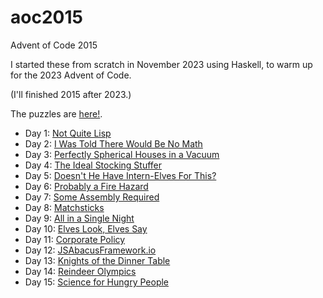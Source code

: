 # aoc2015
Advent of Code 2015

I started these from scratch in November 2023 using Haskell, to warm up for the 2023 Advent of Code.

(I'll finished 2015 after 2023.)

The puzzles are [here!](https://adventofcode.com/2015).

* Day 1: [Not Quite Lisp](https://github.com/jimflood/aoc2015/blob/main/src/Day1.hs)
* Day 2: [I Was Told There Would Be No Math](https://github.com/jimflood/aoc2015/blob/main/src/Day2.hs)
* Day 3: [Perfectly Spherical Houses in a Vacuum](https://github.com/jimflood/aoc2015/blob/main/src/Day3.hs)
* Day 4: [The Ideal Stocking Stuffer](https://github.com/jimflood/aoc2015/blob/main/src/Day4.hs)
* Day 5: [Doesn't He Have Intern-Elves For This?](https://github.com/jimflood/aoc2015/blob/main/src/Day5.hs)
* Day 6: [Probably a Fire Hazard](https://github.com/jimflood/aoc2015/blob/main/src/Day6.hs)
* Day 7: [Some Assembly Required](https://github.com/jimflood/aoc2015/blob/main/src/Day7.hs)
* Day 8: [Matchsticks](https://github.com/jimflood/aoc2015/blob/main/src/Day8.hs)
* Day 9: [All in a Single Night](https://github.com/jimflood/aoc2015/blob/main/src/Day9.hs)
* Day 10: [Elves Look, Elves Say](https://github.com/jimflood/aoc2015/blob/main/src/Day10.hs)
* Day 11: [Corporate Policy](https://github.com/jimflood/aoc2015/blob/main/src/Day11.hs)
* Day 12: [JSAbacusFramework.io](https://github.com/jimflood/aoc2015/blob/main/src/Day12.hs)
* Day 13: [Knights of the Dinner Table](https://github.com/jimflood/aoc2015/blob/main/src/Day13.hs)
* Day 14: [Reindeer Olympics](https://github.com/jimflood/aoc2015/blob/main/src/Day14.hs)
* Day 15: [Science for Hungry People](https://github.com/jimflood/aoc2015/blob/main/src/Day15.hs)
